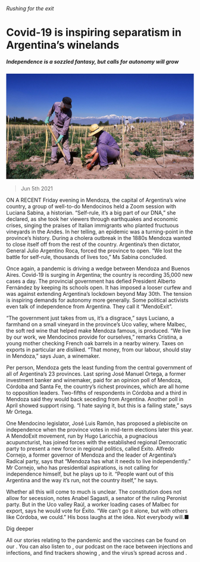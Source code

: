 ###### Rushing for the exit

# Covid-19 is inspiring separatism in Argentina’s winelands 

##### Independence is a sozzled fantasy, but calls for autonomy will grow 

![image](images/20210529_AMP003_0.jpg) 

> Jun 5th 2021 

ON A RECENT Friday evening in Mendoza, the capital of Argentina’s wine country, a group of well-to-do Mendocinos held a Zoom session with Luciana Sabina, a historian. “Self-rule, it’s a big part of our DNA,” she declared, as she took her viewers through earthquakes and economic crises, singing the praises of Italian immigrants who planted fructuous vineyards in the Andes. In her telling, an epidemic was a turning-point in the province’s history. During a cholera outbreak in the 1880s Mendoza wanted to close itself off from the rest of the country. Argentina’s then dictator, General Julio Argentino Roca, forced the province to open. “We lost the battle for self-rule, thousands of lives too,” Ms Sabina concluded.

Once again, a pandemic is driving a wedge between Mendoza and Buenos Aires. Covid-19 is surging in Argentina; the country is recording 35,000 new cases a day. The provincial government has defied President Alberto Fernández by keeping its schools open. It has imposed a looser curfew and was against extending Argentina’s lockdown beyond May 30th. The tension is inspiring demands for autonomy more generally. Some political activists even talk of independence from Argentina. They call it “MendoExit”.


“The government just takes from us, it’s a disgrace,” says Luciano, a farmhand on a small vineyard in the province’s Uco valley, where Malbec, the soft red wine that helped make Mendoza famous, is produced. “We live by our work, we Mendocinos provide for ourselves,” remarks Cristina, a young mother checking French oak barrels in a nearby winery. Taxes on exports in particular are disliked. “That money, from our labour, should stay in Mendoza,” says Juan, a winemaker.

Per person, Mendoza gets the least funding from the central government of all of Argentina’s 23 provinces. Last spring José Manuel Ortega, a former investment banker and winemaker, paid for an opinion poll of Mendoza, Córdoba and Santa Fe, the country’s richest provinces, which are all home to opposition leaders. Two-fifths of respondents in Córdoba and a third in Mendoza said they would back seceding from Argentina. Another poll in April showed support rising. “I hate saying it, but this is a failing state,” says Mr Ortega.

One Mendocino legislator, José Luis Ramón, has proposed a plebiscite on independence when the province votes in mid-term elections later this year. A MendoExit movement, run by Hugo Laricchia, a pugnacious acupuncturist, has joined forces with the established regional Democratic party to present a new force in regional politics, called Éxito. Alfredo Cornejo, a former governor of Mendoza and the leader of Argentina’s Radical party, says that “Mendoza has what it needs to live independently.” Mr Cornejo, who has presidential aspirations, is not calling for independence himself, but he plays up to it. “People want out of this Argentina and the way it’s run, not the country itself,” he says.

Whether all this will come to much is unclear. The constitution does not allow for secession, notes Anabel Sagasti, a senator of the ruling Peronist party. But in the Uco valley Raúl, a worker loading cases of Malbec for export, says he would vote for Éxito. “We can’t go it alone, but with others like Córdoba, we could.” His boss laughs at the idea. Not everybody will.■

Dig deeper

All our stories relating to the pandemic and the vaccines can be found on our . You can also listen to , our podcast on the race between injections and infections, and find trackers showing ,  and the virus’s spread across  and .

